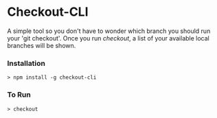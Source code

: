 # Checkout-CLI

A simple tool so you don't have to wonder which branch you should run your 'git checkout'. Once you run *checkout*, a list of your available local branches will be shown.

### Installation

    > npm install -g checkout-cli

### To Run

    > checkout

